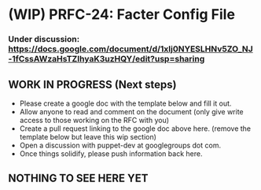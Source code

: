 (WIP) PRFC-24: Facter Config File
====================

### Under discussion: https://docs.google.com/document/d/1xlj0NYESLHNv5ZO_NJ-1fCssAWzaHsTZIhyaK3uzHQY/edit?usp=sharing

## WORK IN PROGRESS (Next steps)
- Please create a google doc with the template below and fill it out.
- Allow anyone to read and comment on the document (only give write access to those working on the RFC with you)
- Create a pull request linking to the google doc above here. (remove the template below but leave this wip section)
- Open a discussion with puppet-dev at googlegroups dot com.
- Once things solidify, please push information back here.

## NOTHING TO SEE HERE YET
